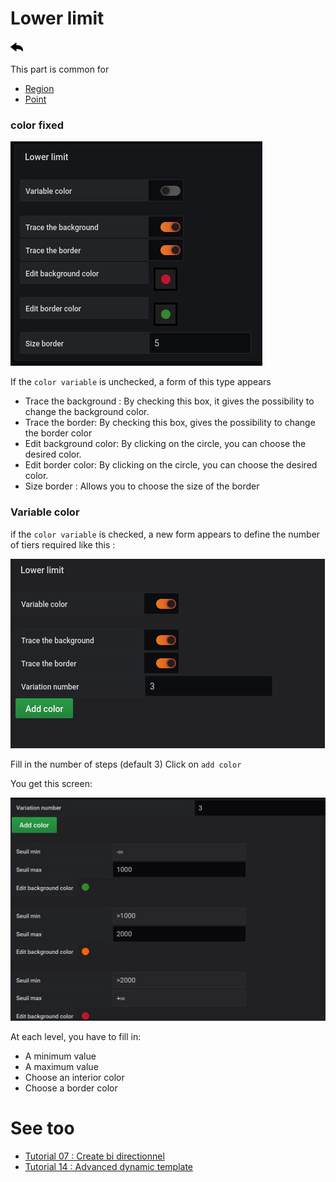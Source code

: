 # Lower limit

[![](../../screenshots/other/Go-back.png)](coordinates.md)

This part is common for

- [Region](coordinates-space-region.md)
- [Point](coordinates-space-point.md)

### color fixed

![lower limit](../../screenshots/editor/coordinates/lower-limit/fixe-color.jpg)

If the `color variable` is unchecked, a form of this type appears

- Trace the background : By checking this box, it gives the possibility to change the background color.
- Trace the border: By checking this box, gives the possibility to change the border color
- Edit background color: By clicking on the circle, you can choose the desired color.
- Edit border color: By clicking on the circle, you can choose the desired color.
- Size border : Allows you to choose the size of the border

### Variable color

if the `color variable` is checked, a new form appears to define the number of tiers required like this :

![lower limit](../../screenshots/editor/coordinates/lower-limit/lower-limit-variable.png)

Fill in the number of steps (default 3)
Click on `add color`

You get this screen:

![lower limit](../../screenshots/editor/coordinates/lower-limit/variable-color-input.jpg)

At each level, you have to fill in:

- A minimum value
- A maximum value
- Choose an interior color
- Choose a border color

# See too

- [Tutorial 07 : Create bi directionnel](../demo/tutorial07.md)
- [Tutorial 14 : Advanced dynamic template](../demo/tutorial14.md)

